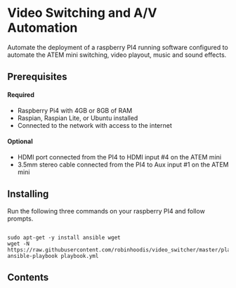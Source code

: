 # Video Switching and A/V Automation

Automate the deployment of a raspberry PI4 running software configured to automate the ATEM mini switching, video playout, music and sound effects.  

## Prerequisites

#### Required

- Raspberry Pi4 with 4GB or 8GB of RAM
- Raspian, Raspian Lite, or Ubuntu installed
- Connected to the network with access to the internet

#### Optional

- HDMI port connected from the PI4 to HDMI input #4 on the ATEM mini
- 3.5mm stereo cable connected from the PI4 to Aux input #1 on the ATEM mini

## Installing

Run the following three commands on your raspberry PI4 and follow prompts.
 
```console

sudo apt-get -y install ansible wget
wget -N https://raw.githubusercontent.com/robinhoodis/video_switcher/master/playbook.yml
ansible-playbook playbook.yml

```

## Contents




<script src="https://utteranc.es/client.js" repo="robinhoodis/video_switcher" issue-term="pathname" theme="github-light" crossorigin="anonymous" async></script>
